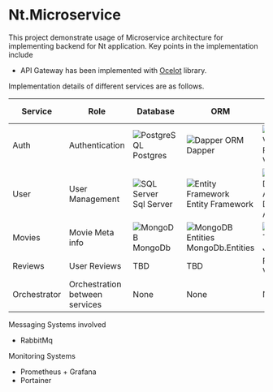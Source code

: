 # Nt.Microservice

This project demonstrate usage of Microservice architecture for implementing backend for Nt application. Key points in the implementation include

- API Gateway has been implemented with [Ocelot](https://ocelot.readthedocs.io/en/latest/) library.

Implementation details of different services are as follows.

| Service | Role            | Database   | ORM              | Model Validation  | Entity Mapping | Unit Test | Mock        | Logger  |
| ------- | --------------- | ---------- | ---------------- | ----------------- | -------------- | --------- | ----------- | ------- |
| Auth    | Authentication  | ![PostgreSQL](https://img.shields.io/badge/PostgreSQL-316192?style=flat&logo=postgresql&logoColor=white) <br> Postgres   | ![Dapper ORM](https://img.shields.io/badge/Dapper-512BD4?style=flat&logo=.net&logoColor=white) <br> Dapper           | ![Fluent Validation](https://img.shields.io/badge/Fluent%20Validation-512BD4?style=flat&logo=.net&logoColor=white) <br> Fluent Validation | ![Mapster](https://img.shields.io/badge/Mapster-4B8BBE?style=flat&logo=.net&logoColor=white) <br> Mapster        | ![NUnit](https://img.shields.io/badge/NUnit-00BFFF?style=flat&logo=nunit&logoColor=white) <br> NUnit     | ![NSubstitute](https://img.shields.io/badge/NSubstitute-4B8BBE?style=flat&logo=.net&logoColor=white) <br> NSubstitute | ![NLog](https://img.shields.io/badge/NLog-4B8BBE?style=flat&logo=.net&logoColor=white) <br> NLog    |
| User    | User Management |![SQL Server](https://img.shields.io/badge/SQL%20Server-CC2927?style=plastic&logo=microsoft-sql-server&logoColor=white) <br> Sql Server | ![Entity Framework](https://img.shields.io/badge/Entity%20Framework-512BD4?style=flat&logo=.net&logoColor=white) <br> Entity Framework | ![.NET Data Annotations](https://img.shields.io/badge/.NET%20Data%20Annotations-512BD4?style=flat&logo=.net&logoColor=white) <br> Data Annotations  | ![AutoMapper](https://img.shields.io/badge/AutoMapper-007ACC?style=flat&logo=.net&logoColor=white) <br> Automapper     | ![xUnit](https://img.shields.io/badge/xUnit-00BFFF?style=flat&logo=xunit&logoColor=white) <br> XUnit     | ![Moq](https://img.shields.io/badge/Moq-4B8BBE?style=flat&logo=.net&logoColor=white) <br> Moq         | ![Serilog](https://img.shields.io/badge/Serilog-4B8BBE?style=flat&logo=.net&logoColor=white) <br> SeriLog |
| Movies  | Movie Meta info | ![MongoDB](https://img.shields.io/badge/MongoDB-47A248?style=flat&logo=mongodb&logoColor=white) <br> MongoDb    | ![MongoDB Entities](https://img.shields.io/badge/MongoDB%20Entities-47A248?style=flat&logo=mongodb&logoColor=white) <br> MongoDb.Entities | ![JSON.NET](https://img.shields.io/badge/JSON.NET-7C7C7C?style=flat&logo=json&logoColor=white) <br> Json.Net  | ![ValueInjecter](https://img.shields.io/badge/ValueInjecter-4B8BBE?style=flat&logo=.net&logoColor=white) <br> ValueInjector     | ![MSTest](https://img.shields.io/badge/MSTest-00BFFF?style=flat&logo=visual-studio&logoColor=white) <br> MsTest    | ![FakeItEasy](https://img.shields.io/badge/FakeItEasy-4B8BBE?style=flat&logo=.net&logoColor=white) <br> FakeItEasy  | ![Microsoft.Extensions.Logging](https://img.shields.io/badge/Microsoft.Extensions.Logging-512BD4?style=flat&logo=.net&logoColor=white) <br> Microsoft.Extensions.Logging     |
| Reviews | User Reviews    | TBD        | TBD              | Fluent Validation | Automapper     | MsTest    | Rhinomock   | TBD     |
| Orchestrator | Orchestration between services    | None        | None              | None | None     | MsTest    | None   | TBD     |


Messaging Systems involved

 - RabbitMq


Monitoring Systems

 - Prometheus + Grafana
 - Portainer
